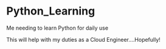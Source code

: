 # Python_Learning
Me needing to learn Python for daily use

This will help with my duties as a Cloud Engineer....Hopefully!
